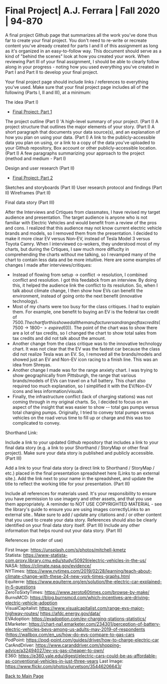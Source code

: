 # Final Project| A.J. Ferrara | Fall 2020 | 94-870


A final project Github page that summarizes all the work you've done thus far to create your final project.  You don't need to re-write or recreate content you've already created for parts I and II of this assignment as long as it's organized in an easy-to-follow way.  This document should serve as a kind of "behind the scenes" look at how you created your work.  When reviewing Part III of your final assignment, I should be able to clearly follow along in your progress - noting how you used everything you've created in Part I and Part II to develop your final project. 

Your final project page should include links / references to everything you've used. Make sure that your final project page includes all of the following (Parts I, II and III), at a minimum: 

The idea (Part I)
* [Final Project: Part 1](/final_project_part1_aferrara.md)

The project outline (Part I)
'A high-level summary of your project.  (Part I)
A project structure that outlines the major elements of your story. (Part I)
A short paragraph that documents your data source(s), and an explanation of how you plan on using your data. (Part I)
A link to the publicly-accessible data you plan on using, or a link to a copy of the data you've uploaded to your Github repository, Box account or other publicly-accessible location. (Part I)
A few paragraphs summarizing your approach to the project (method and medium - Part I)


Design and user research (Part II)
* [Final Project: Part 2](/final_project_part2_aferrara.md)

Sketches and storyboards (Part II)
User research protocol and findings (Part II)
Wireframes (Part II)


Final data story (Part III)

After the Interviews and Crtiques from classmates, I have revised my target audience and presentation.  The target audience is anyone who is not familiar with Electric Vehicles and would benefit from a review of the pros and cons.  I realized that this audience may not know current electric vehicle brands and models, so I removed them from the presentation.  I decided to make it more clear EV versus Non-EV, instead of Tesla Model 3 versus Toyota Camry.  When I interviewed co-wokers, they understood most of my charts, but during the Crtiques, I saw much more diffuclty in comprehending the charts without me talking, so I revamped many of the chart to contain less data and be more intuitive.  Here are some examples of changes I made after interviews/critiques:

* Instead of flowing from setup -> conflict -> resolution, I combined conflict and resolution.  I got this feedabck from an interview.  By doing this, it helped the audience link the conflict to its resolution.  So, when I talk about climate change,  I then show how EVs can benefit the environment, instead of going onto the next benefit (innovative technology).  
* Most of my charts were too busy for the class critiques.  I had to explain them.  For example, one benefit to buying an EV is the federal tax credit of $7500.  The chart for this showed all the manufacturers and range of tax credits ($7500 -> $1800 -> expired ($0)).  The point of the chart was to show there are a lot of tax credits, so I changed the chart to show total sales from tax credits and did not talk about the amount.
* Another change from the class critique was to the innovative technology chart.  It was not clear that the EV was the fastest car because the class did not realize Tesla was an EV.  So, I removed all the brands/models and showed just an EV and Non-EV icon racing to a finish line.  This was an idea from Shreyas.
* Another change I made was for the range anxiety chart.  I was trying to show geographically from Pittsburgh, the range that various brands/models of EVs can travel on a full battery.  This chart also required too much explanation, so I simplified it with the EV/Non-EV icons and less information/visuals.
* Finally, the infrastructure conflict (lack of charging stations) was not coming through in my original charts.  So, I decided to focus on an aspect of the insight that was easier to show -- total gas pumps versus total charging pumps.  Originally, I tried to convey total pumps versus vehicles on the road verus time to fill up or charge and this was too complicated to convey.





Shorthand Link:  


Include a link to your updated Github repository that includes a link to your final data story (e.g. a link to your Shorthand / StoryMap or other final project).  Make sure your data story is published and publicly accessible. (Part III)

Add a link to your final data story (a direct link to Shorthand / StoryMap / etc.) placed in the final presentation spreadsheet here (Links to an external site.).  Add the link next to your name in the spreadsheet, and update the title to reflect the working title for your presentation.  (Part III)

Include all references for materials used.  It's your responsibility to ensure you have permission to use imagery and other assets, and that you use them appropriately.  A reminder to NOT USE COPYRIGHTED MATERIAL - see the library's guide to ensure you are using images correctlyLinks to an external site..  Make sure to add / update any citations and / or other content that you used to create your data story.  References should also be clearly identified on your final data story itself.  (Part III)
Include any other information that helps round out your data story. (Part III)




References (in order of use)

First Image:  https://unsplash.com/s/photos/mitchell-kmetz  
Statista:  https://www-statista-com.proxy.library.cmu.edu/study/50929/electric-vehicles-in-the-us/  
NASA:  https://climate.nasa.gov/evidence/  
NYTimes:  https://www.nytimes.com/2019/02/28/learning/teach-about-climate-change-with-these-24-new-york-times-graphs.html  
Equiterre:  https://www.equiterre.org/en/solution/the-electric-car-explained-in-5-questions  
ZeroToSixtyTimes:  https://www.zeroto60times.com/browse-by-make/  
BurnsMCD:  https://blog.burnsmcd.com/which-incentives-are-driving-electric-vehicle-adoption  
VisualCapitalist:  https://www.visualcapitalist.com/range-evs-major-highway-routes/ https://afdc.energy.gov/data/  
EVAdoption:  https://evadoption.com/ev-charging-stations-statistics/  
EMarketer:  https://chart-na1.emarketer.com/234301/perception-of-battery-electric-vehicles-bevs-among-us-adults-may-2019-of-respondents (https://wallbox.com/en_us/how-do-evs-compare-to-gas-cars  
PodPoint:  https://pod-point.com/guides/driver/how-to-charge-electric-car  
CarAndDriver:  https://www.caranddriver.com/shopping-advice/a32494027/ev-vs-gas-cheaper-to-own/  
E360:  https://e360.yale.edu/digest/electric-cars-could-be-as-affordable-as-conventional-vehicles-in-just-three-years
Last Image:   https://www.flickr.com/photos/jurvetson/35446206643/


[Back to Main Page](https://ajferrara.github.io/Telling.Stories.with.Data/)
